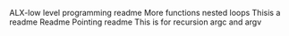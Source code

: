 ALX-low level programming readme
More functions nested loops
Thisis a readme
Readme
Pointing readme
This is for recursion
argc and argv
